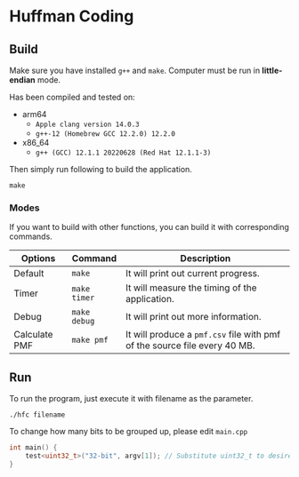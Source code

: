 # Huffman Coding

## Build
Make sure you have installed `g++` and `make`.
Computer must be run in **little-endian** mode.

Has been compiled and tested on:
- arm64
    - `Apple clang version 14.0.3`
    - `g++-12 (Homebrew GCC 12.2.0) 12.2.0`
- x86_64
    - `g++ (GCC) 12.1.1 20220628 (Red Hat 12.1.1-3)`

Then simply run following to build the application.
```shell
make
```
### Modes
If you want to build with other functions, you can build it with corresponding commands.

| Options       | Command      | Description                                                               |
|---------------|--------------|---------------------------------------------------------------------------|
| Default       | `make`       | It will print out current progress.                                       |
| Timer         | `make timer` | It will measure the timing of the application.                            |
| Debug         | `make debug` | It will print out more information.                                       |
| Calculate PMF | `make pmf`   | It will produce a `pmf.csv` file with pmf of the source file every 40 MB. |

## Run
To run the program, just execute it with filename as the parameter.
```shell
./hfc filename
```

To change how many bits to be grouped up, please edit `main.cpp`
```cpp
int main() {
    test<uint32_t>("32-bit", argv[1]); // Substitute uint32_t to desired length
}
```